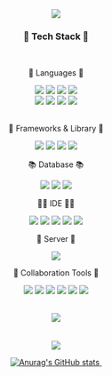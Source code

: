 <div align=center>
	<img src="https://capsule-render.vercel.app/api?type=waving&color=gradient&height=200&section=header&text=SEOLA's%20Github&fontSize=35" />
</div>
<div align=center>
	<h3>🧰 Tech Stack 🧰</h3>
<br>
</div>
<div align="center">
	<p>💬 Languages 💬</p>
		<img src="https://img.shields.io/badge/Java-EC1C24?style=flat&logo=CoffeeScript&logoColor=white" />
		<img src="https://img.shields.io/badge/Swift-F05138?style=flat&logo=Swift&logoColor=white" />
		<img src="https://img.shields.io/badge/Python-3776AB?style=flat&logo=Python&logoColor=white" />
		<img src="https://img.shields.io/badge/JavaScript-F7DF1E?style=flat&logo=JavaScript&logoColor=white" />
	<br>
		<img src="https://img.shields.io/badge/Dart-0175C2?style=flat&logo=Dart&logoColor=white" />
	 	<img src="https://img.shields.io/badge/CSS-1572B6?style=flat&logo=CSS3&logoColor=white" />
		<img src="https://img.shields.io/badge/HTML-E34F26?style=flat&logo=HTML5&logoColor=white" />
		<img src="https://img.shields.io/badge/MacOS-000000?style=flat&logo=Macos&logoColor=white" />
	<br><br>
	<p>🧱 Frameworks & Library 🧱<p>
		<img src="https://img.shields.io/badge/Spring%20Boot-6DB33F?style=flat&logo=Spring%20Boot&logoColor=white" />
		<img src="https://img.shields.io/badge/bootstrap-7952B3?style=flat&logo=bootstrap&logoColor=white" />
		<img src="https://img.shields.io/badge/Flutter-02569B?style=flat&logo=Flutter&logoColor=white" />
		<img src="https://img.shields.io/badge/Flask-000000?style=flat&logo=FLask&logoColor=white" />
	<br>
	<p>📚 Database 📚<p>
		<img src="https://img.shields.io/badge/Mysql-4479A1?style=flat&logo=Mysql&logoColor=white" />
		<img src="https://img.shields.io/badge/Sqlite-003B57?style=flat&logo=Sqlite&logoColor=white" />
		<img src="https://img.shields.io/badge/Firebase-FFCA28?style=flat&logo=Firebase&logoColor=white"/>
	<br>
	<p> 🧑‍💻 IDE 🧑‍💻<p>
		<img src="https://img.shields.io/badge/Eclipse%20IDE-2C2255?style=flat&logo=EclipseIDE&logoColor=white" />
		<img src="https://img.shields.io/badge/VSCode-007ACC?style=flat&logo=VisualStudioCode&logoColor=white" />
		<img src="https://img.shields.io/badge/Xcode-147EFB?style=flat-square&logo=Xcode&logoColor=white"/>
		<img src="https://img.shields.io/badge/Anaconda-44A833?style=flat-square&logo=Anaconda&logoColor=white"/>
		<img src="https://img.shields.io/badge/Google%20Colab-F9AB00?style=flat-square&logo=Google%20Colab&logoColor=white"/>
	<br>
	<p> 📡 Server 📡 <p>
		<img src="https://img.shields.io/badge/Tomcat-F8DC75?style=flat&logo=ApacheTomcat&logoColor=white" />	
	<br>
	<p> 🏢 Collaboration Tools 🏢<p>
	  	<img src="https://img.shields.io/badge/GitHub-181717?style=flat-square&logo=GitHub&logoColor=white"/>
		<img src="https://img.shields.io/badge/Notion-181717?style=flat-square&logo=Notion&logoColor=white"/>
		<img src="https://img.shields.io/badge/Slack-4A154B?style=flat-square&logo=Slack&logoColor=white"/>
		<img src="https://img.shields.io/badge/Sourcetree-0052CC?style=flat-square&logo=Sourcetree&logoColor=white"/>
		<img src="https://img.shields.io/badge/Miro-050038?style=flat-square&logo=Miro&logoColor=white"/>
		<img src="https://img.shields.io/badge/Figma-F24E1E?style=flat-square&logo=Figma&logoColor=white"/>
</div>

<br>
<div align=center>
<!-- 	<h3>📱 Contact & Portfolio 📱</h3> -->
</div>
<div align=center>
	<a href="mailto:seolaox@gmail.com">
		<img src="https://img.shields.io/badge/Mail-4285F4?style=for-the-badge&logo=Google&logoColor=white" />
	</a>
<!-- 	<a href="https://ethan-oh.notion.site/dfc9c2edcc1345cb90d11d4261bd0a79?pvs=4"> -->
<!-- 		<img src="https://img.shields.io/badge/Notion-000000?style=for-the-badge&logo=Notion&logoColor=white" /> -->
	</a>
<!-- 	<a href="https://www.youtube.com/@user-hd2ki6yy8n/featured"> -->
<!-- 		<img src="https://img.shields.io/badge/Youtube-EE0000?style=for-the-badge&logo=Youtube&logoColor=white" /> -->
	</a>
	<br>
</div>
<br>
<br>
<div align=center>
	<!--Hits 설정 -->
<a href="https://github.com/seolaox">
	<img src="https://hits.seeyoufarm.com/api/count/incr/badge.svg?url=https%3A%2F%2Fgithub.com%2Fseolaox&count_bg=%2379C83D&title_bg=%23555555&icon=&icon_color=%23E7E7E7&title=hits&edge_flat=false"/>

 ![Anurag's GitHub stats](https://github-readme-stats.vercel.app/api?username=seolaox&anuraghazra&theme=dracula&icons=true)&nbsp;
</a>
